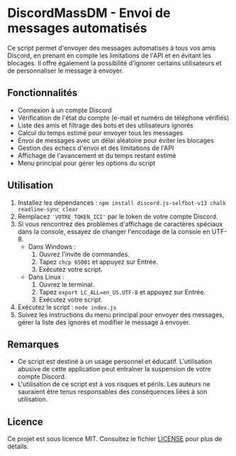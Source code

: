 # DiscordMassDM - Envoi de messages automatisés

Ce script permet d'envoyer des messages automatisés à tous vos amis Discord, en prenant en compte les limitations de l'API et en évitant les blocages. Il offre également la possibilité d'ignorer certains utilisateurs et de personnaliser le message à envoyer.

## Fonctionnalités

- Connexion à un compte Discord
- Vérification de l'état du compte (e-mail et numéro de téléphone vérifiés)
- Liste des amis et filtrage des bots et des utilisateurs ignorés
- Calcul du temps estimé pour envoyer tous les messages
- Envoi de messages avec un délai aléatoire pour éviter les blocages
- Gestion des échecs d'envoi et des limitations de l'API
- Affichage de l'avancement et du temps restant estimé
- Menu principal pour gérer les options du script

## Utilisation

1. Installez les dépendances : `npm install discord.js-selfbot-v13 chalk readline-sync clear`
2. Remplacez `'VOTRE_TOKEN_ICI'` par le token de votre compte Discord.
3. Si vous rencontrez des problèmes d'affichage de caractères spéciaux dans la console, essayez de changer l'encodage de la console en UTF-8.
	* Dans Windows :
		1. Ouvrez l'invite de commandes.
		2. Tapez `chcp 65001` et appuyez sur Entrée.
		3. Exécutez votre script.
	* Dans Linux :
		1. Ouvrez le terminal.
		2. Tapez `export LC_ALL=en_US.UTF-8` et appuyez sur Entrée.
		3. Exécutez votre script.
4. Exécutez le script : `node index.js`
5. Suivez les instructions du menu principal pour envoyer des messages, gérer la liste des ignorés et modifier le message à envoyer.

## Remarques

- Ce script est destiné à un usage personnel et éducatif. L'utilisation abusive de cette application peut entraîner la suspension de votre compte Discord.
- L'utilisation de ce script est à vos risques et périls. Les auteurs ne sauraient être tenus responsables des conséquences liées à son utilisation.

## Licence

Ce projet est sous licence MIT. Consultez le fichier [LICENSE](LICENSE) pour plus de détails.

